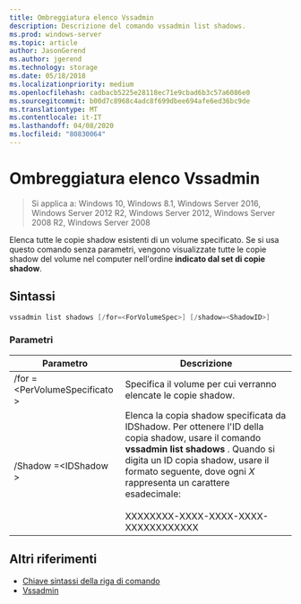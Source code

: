```yaml
---
title: Ombreggiatura elenco Vssadmin
description: Descrizione del comando vssadmin list shadows.
ms.prod: windows-server
ms.topic: article
author: JasonGerend
ms.author: jgerend
ms.technology: storage
ms.date: 05/18/2018
ms.localizationpriority: medium
ms.openlocfilehash: cadbacb5225e28118ec71e9cbad6b3c57a6086e0
ms.sourcegitcommit: b00d7c8968c4adc8f699dbee694afe6ed36bc9de
ms.translationtype: MT
ms.contentlocale: it-IT
ms.lasthandoff: 04/08/2020
ms.locfileid: "80830064"
---
```

# <a name="vssadmin-list-shadows"></a>Ombreggiatura elenco Vssadmin

>Si applica a: Windows 10, Windows 8.1, Windows Server 2016, Windows Server 2012 R2, Windows Server 2012, Windows Server 2008 R2, Windows Server 2008

Elenca tutte le copie shadow esistenti di un volume specificato. Se si usa questo comando senza parametri, vengono visualizzate tutte le copie shadow del volume nel computer nell'ordine **indicato dal set di copie shadow**.

## <a name="syntax"></a>Sintassi

```PowerShell
vssadmin list shadows [/for=<ForVolumeSpec>] [/shadow=<ShadowID>]
```

### <a name="parameters"></a>Parametri

|Parametro|Descrizione|
|---|---|
|/for =\<PerVolumeSpecificato >|Specifica il volume per cui verranno elencate le copie shadow.|
|/Shadow =\<IDShadow >|Elenca la copia shadow specificata da IDShadow. Per ottenere l'ID della copia shadow, usare il comando **vssadmin list shadows** . Quando si digita un ID copia shadow, usare il formato seguente, dove ogni *X* rappresenta un carattere esadecimale:<br><br>XXXXXXXX-XXXX-XXXX-XXXX-XXXXXXXXXXXX|

## <a name="additional-references"></a>Altri riferimenti

* [Chiave sintassi della riga di comando](https://docs.microsoft.com/previous-versions/windows/it-pro/windows-server-2012-r2-and-2012/cc771080(v%3dws.11))
* [Vssadmin](vssadmin.md)